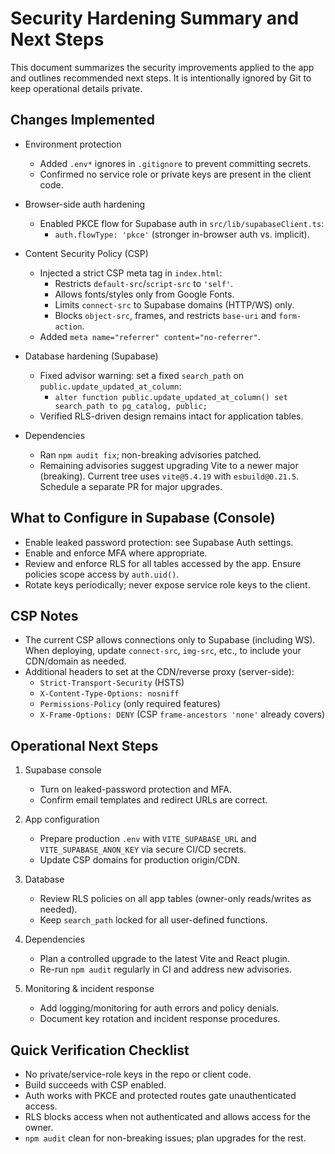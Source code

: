# Security Hardening Summary and Next Steps

This document summarizes the security improvements applied to the app and outlines recommended next steps. It is intentionally ignored by Git to keep operational details private.

## Changes Implemented

- Environment protection
  - Added `.env*` ignores in `.gitignore` to prevent committing secrets.
  - Confirmed no service role or private keys are present in the client code.

- Browser-side auth hardening
  - Enabled PKCE flow for Supabase auth in `src/lib/supabaseClient.ts`:
    - `auth.flowType: 'pkce'` (stronger in-browser auth vs. implicit).

- Content Security Policy (CSP)
  - Injected a strict CSP meta tag in `index.html`:
    - Restricts `default-src`/`script-src` to `'self'`.
    - Allows fonts/styles only from Google Fonts.
    - Limits `connect-src` to Supabase domains (HTTP/WS) only.
    - Blocks `object-src`, frames, and restricts `base-uri` and `form-action`.
  - Added `meta name="referrer" content="no-referrer"`.

- Database hardening (Supabase)
  - Fixed advisor warning: set a fixed `search_path` on `public.update_updated_at_column`:
    - `alter function public.update_updated_at_column() set search_path to pg_catalog, public;`
  - Verified RLS-driven design remains intact for application tables.

- Dependencies
  - Ran `npm audit fix`; non-breaking advisories patched.
  - Remaining advisories suggest upgrading Vite to a newer major (breaking). Current tree uses `vite@5.4.19` with `esbuild@0.21.5`. Schedule a separate PR for major upgrades.

## What to Configure in Supabase (Console)

- Enable leaked password protection: see Supabase Auth settings.
- Enable and enforce MFA where appropriate.
- Review and enforce RLS for all tables accessed by the app. Ensure policies scope access by `auth.uid()`.
- Rotate keys periodically; never expose service role keys to the client.

## CSP Notes

- The current CSP allows connections only to Supabase (including WS). When deploying, update `connect-src`, `img-src`, etc., to include your CDN/domain as needed.
- Additional headers to set at the CDN/reverse proxy (server-side):
  - `Strict-Transport-Security` (HSTS)
  - `X-Content-Type-Options: nosniff`
  - `Permissions-Policy` (only required features)
  - `X-Frame-Options: DENY` (CSP `frame-ancestors 'none'` already covers)

## Operational Next Steps

1) Supabase console
   - Turn on leaked-password protection and MFA.
   - Confirm email templates and redirect URLs are correct.

2) App configuration
   - Prepare production `.env` with `VITE_SUPABASE_URL` and `VITE_SUPABASE_ANON_KEY` via secure CI/CD secrets.
   - Update CSP domains for production origin/CDN.

3) Database
   - Review RLS policies on all app tables (owner-only reads/writes as needed).
   - Keep `search_path` locked for all user-defined functions.

4) Dependencies
   - Plan a controlled upgrade to the latest Vite and React plugin.
   - Re-run `npm audit` regularly in CI and address new advisories.

5) Monitoring & incident response
   - Add logging/monitoring for auth errors and policy denials.
   - Document key rotation and incident response procedures.

## Quick Verification Checklist

- No private/service-role keys in the repo or client code.
- Build succeeds with CSP enabled.
- Auth works with PKCE and protected routes gate unauthenticated access.
- RLS blocks access when not authenticated and allows access for the owner.
- `npm audit` clean for non-breaking issues; plan upgrades for the rest.


